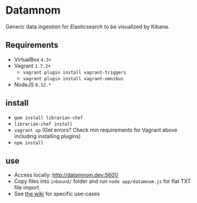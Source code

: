 # Datamnom

Generic data ingestion for Elasticsearch to be visualized by Kibana.

## Requirements

* VirtualBox `4.3+`
* Vagrant `1.7.2+`
	* `vagrant plugin install vagrant-triggers`
	* `vagrant plugin install vagrant-omnibus`
* NodeJS `0.12.*`


## install

* `gem install librarian-chef`
* `librarian-chef install`
* `vagrant up` (Get errors?  Check min requirements for Vagrant above including installing plugins)
* `npm install`

## use

* Access locally: http://datamnom.dev:5601/
* Copy files into `inbound/` folder and run `node app/datamnom.js` for flat TXT file import.
* See [the wiki](../../wiki) for specific use-cases